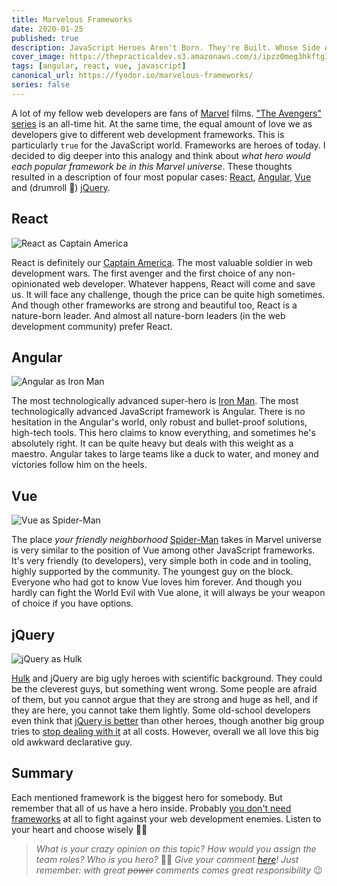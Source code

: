 ```yaml
---
title: Marvelous Frameworks
date: 2020-01-25
published: true
description: JavaScript Heroes Aren't Born. They're Built. Whose Side Are You On?
cover_image: https://thepracticaldev.s3.amazonaws.com/i/ipzz0meg3hkftg1ebcon.png
tags: [angular, react, vue, javascript]
canonical_url: https://fyodor.io/marvelous-frameworks/
series: false
---
```


A lot of my fellow web developers are fans of [Marvel](https://www.marvel.com) films. ["The Avengers" series](https://www.marvel.com/search?limit=20&query=Great%20Lakes%20Avengers&offset=0&content_type=movies) is an all-time hit. At the same time, the equal amount of love we as developers give to different web development frameworks. This is particularly `true` for the JavaScript world. Frameworks are heroes of today.
I decided to dig deeper into this analogy and think about _what hero would each popular framework be in this Marvel universe_. These thoughts resulted in a description of four most popular cases: [React](https://reactjs.org), [Angular](https://angular.io), [Vue](https://vuejs.org) and (drumroll 🥁) [jQuery](https://jquery.com).

## React
![React as Captain America](https://thepracticaldev.s3.amazonaws.com/i/ic0j0god5g958p9zal33.jpg)

React is definitely our [Captain America](https://en.wikipedia.org/wiki/Captain_America). The most valuable soldier in web development wars. The first avenger and the first choice of any non-opinionated web developer. Whatever happens, React will come and save us. It will face any challenge, though the price can be quite high sometimes. And though other frameworks are strong and beautiful too, React is a nature-born leader. And almost all nature-born leaders (in the web development community) prefer React. 

## Angular
![Angular as Iron Man](https://thepracticaldev.s3.amazonaws.com/i/scijgzmmbyk0bui6hody.jpg)

The most technologically advanced super-hero is [Iron Man](https://en.wikipedia.org/wiki/Iron_Man). The most technologically advanced JavaScript framework is Angular. There is no hesitation in the Angular's world, only robust and bullet-proof solutions, high-tech tools. This hero claims to know everything, and sometimes he's absolutely right. It can be quite heavy but deals with this weight as a maestro. Angular takes to large teams like a duck to water, and money and victories follow him on the heels.

## Vue
![Vue as Spider-Man](https://thepracticaldev.s3.amazonaws.com/i/8gwviwf4du920k26nkqr.jpg)

The place _your friendly neighborhood_ [Spider-Man](https://en.wikipedia.org/wiki/Spider-Man) takes in Marvel universe is very similar to the position of Vue among other JavaScript frameworks. It's very friendly (to developers), very simple both in code and in tooling, highly supported by the community. The youngest guy on the block. Everyone who had got to know Vue loves him forever. And though you hardly can fight the World Evil with Vue alone, it will always be your weapon of choice if you have options.

## jQuery
![jQuery as Hulk](https://thepracticaldev.s3.amazonaws.com/i/r21ybs7a1ngi7v5ifhn7.jpg)

[Hulk](https://en.wikipedia.org/wiki/Hulk) and jQuery are big ugly heroes with scientific background. They could be the cleverest guys, but something went wrong. Some people are afraid of them, but you cannot argue that they are strong and huge as hell, and if they are here, you cannot take them lightly. Some old-school developers even think that [jQuery is better](https://medium.com/@melissamcewen/jquery-is-better-than-react-cd02dfb026a6) than other heroes, though another big group tries to [stop dealing with it](http://youmightnotneedjquery.com) at all costs. However, overall we all love this big old awkward declarative guy.

## Summary
Each mentioned framework is the biggest hero for somebody. But remember that all of us have a hero inside. Probably [you don't need frameworks](https://www.freecodecamp.org/news/do-we-still-need-javascript-frameworks-42576735949b/) at all to fight against your web development enemies. Listen to your heart and choose wisely 🧘‍♂️

> _What is your crazy opinion on this topic? How would you assign the team roles? Who is you hero?_ 🦸‍♂️ _Give your comment [here](https://dev.to/fyodorio/marvelous-frameworks-470)! Just remember: with great ~~power~~ comments comes great responsibility_ 😉
